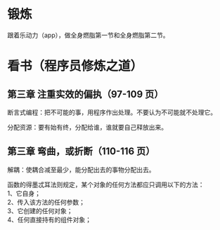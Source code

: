 # 锻炼

跟着乐动力（app），做全身燃脂第一节和全身燃脂第二节。

# 看书（程序员修炼之道）

## 第三章 注重实效的偏执（97-109 页）

断言式编程：把不可能的事，用程序作出处理。不要认为不可能就不处理它。

分配资源：要有始有终，分配给谁，谁就要自己释放出来。

## 第三章 弯曲，或折断（110-116 页）

解耦：使耦合减至最少，能分配出去的事物分配出去。

函数的得墨忒耳法则规定，某个对象的任何方法都应只调用以下的方法：  
1、它自身；  
2、传入该方法的任何参数；  
3、它创建的任何对象；  
4、任何直接持有的组件对象；
